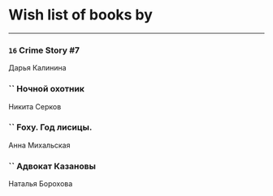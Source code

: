 # Wish list of books by [](https://ok.ru/profile/536771522733)
---

### `16` Crime Story #7
Дарья Калинина

### `` Ночной охотник
Никита Серков

### `` Foxy. Год лисицы.
Анна Михальская

### `` Адвокат Казановы
Наталья Борохова

